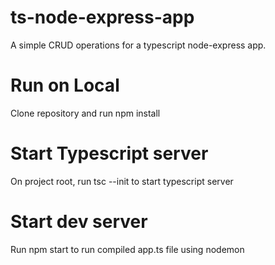 # ts-node-express-app
A simple CRUD operations for a typescript node-express app.

# Run on Local
Clone repository and run npm install

# Start Typescript server
On project root, run tsc --init to start typescript server

# Start dev server
Run npm start to run compiled app.ts file using nodemon
